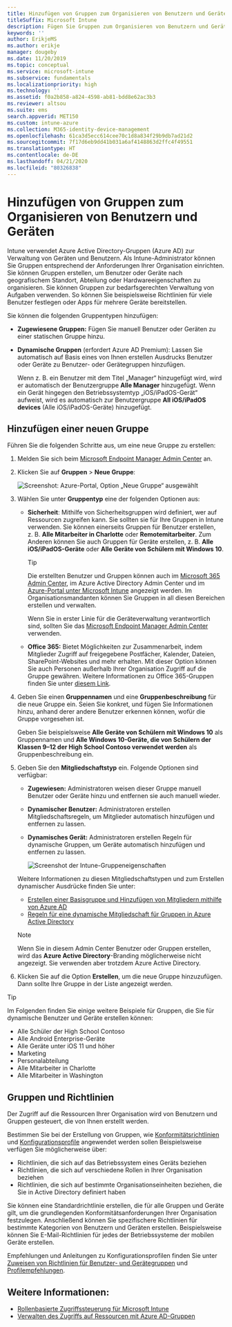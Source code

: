 ```yaml
---
title: Hinzufügen von Gruppen zum Organisieren von Benutzern und Geräten
titleSuffix: Microsoft Intune
description: Fügen Sie Gruppen zum Organisieren von Benutzern und Geräten nach Geografie, Abteilung oder nach Hardwareeigenschaften hinzu.
keywords: ''
author: ErikjeMS
ms.author: erikje
manager: dougeby
ms.date: 11/20/2019
ms.topic: conceptual
ms.service: microsoft-intune
ms.subservice: fundamentals
ms.localizationpriority: high
ms.technology: ''
ms.assetid: f0a2b858-a824-4598-ab81-bdd8e62ac3b3
ms.reviewer: altsou
ms.suite: ems
search.appverid: MET150
ms.custom: intune-azure
ms.collection: M365-identity-device-management
ms.openlocfilehash: 61ca3d5ecc614cee70c1d8a834f29b9db7ad21d2
ms.sourcegitcommit: 7f17d6eb9dd41b031a6af4148863d2ffc4f49551
ms.translationtype: HT
ms.contentlocale: de-DE
ms.lasthandoff: 04/21/2020
ms.locfileid: "80326838"
---
```

# <a name="add-groups-to-organize-users-and-devices"></a>Hinzufügen von Gruppen zum Organisieren von Benutzern und Geräten

Intune verwendet Azure Active Directory-Gruppen (Azure AD) zur Verwaltung von Geräten und Benutzern. Als Intune-Administrator können Sie Gruppen entsprechend der Anforderungen Ihrer Organisation einrichten. Sie können Gruppen erstellen, um Benutzer oder Geräte nach geografischem Standort, Abteilung oder Hardwareeigenschaften zu organisieren. Sie können Gruppen zur bedarfsgerechten Verwaltung von Aufgaben verwenden. So können Sie beispielsweise Richtlinien für viele Benutzer festlegen oder Apps für mehrere Geräte bereitstellen.

Sie können die folgenden Gruppentypen hinzufügen:

- **Zugewiesene Gruppen:** Fügen Sie manuell Benutzer oder Geräten zu einer statischen Gruppe hinzu. 
- **Dynamische Gruppen** (erfordert Azure AD Premium): Lassen Sie automatisch auf Basis eines von Ihnen erstellen Ausdrucks Benutzer oder Geräte zu Benutzer- oder Gerätegruppen hinzufügen.

  Wenn z. B. ein Benutzer mit dem Titel „Manager“ hinzugefügt wird, wird er automatisch der Benutzergruppe **Alle Manager** hinzugefügt. Wenn ein Gerät hingegen den Betriebssystemtyp „iOS/iPadOS-Gerät“ aufweist, wird es automatisch zur Benutzergruppe **All iOS/iPadOS devices** (Alle iOS/iPadOS-Geräte) hinzugefügt.

## <a name="add-a-new-group"></a>Hinzufügen einer neuen Gruppe

Führen Sie die folgenden Schritte aus, um eine neue Gruppe zu erstellen:

1. Melden Sie sich beim [Microsoft Endpoint Manager Admin Center](https://go.microsoft.com/fwlink/?linkid=2109431) an.
2. Klicken Sie auf **Gruppen** > **Neue Gruppe**:

   ![Screenshot: Azure-Portal, Option „Neue Gruppe“ ausgewählt](./media/groups-add/groups-add-new.png)

3. Wählen Sie unter **Gruppentyp** eine der folgenden Optionen aus:

    - **Sicherheit**: Mithilfe von Sicherheitsgruppen wird definiert, wer auf Ressourcen zugreifen kann. Sie sollten sie für Ihre Gruppen in Intune verwenden. Sie können einerseits Gruppen für Benutzer erstellen, z. B. **Alle Mitarbeiter in Charlotte** oder **Remotemitarbeiter**. Zum Anderen können Sie auch Gruppen für Geräte erstellen, z. B. **Alle iOS/iPadOS-Geräte** oder **Alle Geräte von Schülern mit Windows 10**.

        > [!TIP]
        > Die erstellten Benutzer und Gruppen können auch im [Microsoft 365 Admin Center](https://admin.microsoft.com), im Azure Active Directory Admin Center und im [Azure-Portal unter Microsoft Intune](https://go.microsoft.com/fwlink/?linkid=2090973) angezeigt werden. Im Organisationsmandanten können Sie Gruppen in all diesen Bereichen erstellen und verwalten.
        >
        > Wenn Sie in erster Linie für die Geräteverwaltung verantwortlich sind, sollten Sie das [Microsoft Endpoint Manager Admin Center](https://go.microsoft.com/fwlink/?linkid=2109431) verwenden.

    - **Office 365:** Bietet Möglichkeiten zur Zusammenarbeit, indem Mitglieder Zugriff auf freigegebene Postfächer, Kalender, Dateien, SharePoint-Websites und mehr erhalten. Mit dieser Option können Sie auch Personen außerhalb Ihrer Organisation Zugriff auf die Gruppe gewähren. Weitere Informationen zu Office 365-Gruppen finden Sie unter [diesem Link](https://support.office.com/article/learn-about-office-365-groups-b565caa1-5c40-40ef-9915-60fdb2d97fa2).

4. Geben Sie einen **Gruppennamen** und eine **Gruppenbeschreibung** für die neue Gruppe ein. Seien Sie konkret, und fügen Sie Informationen hinzu, anhand derer andere Benutzer erkennen können, wofür die Gruppe vorgesehen ist.

    Geben Sie beispielsweise **Alle Geräte von Schülern mit Windows 10** als Gruppennamen und **Alle Windows 10-Geräte, die von Schülern der Klassen 9–12 der High School Contoso verwendet werden** als Gruppenbeschreibung ein.

5. Geben Sie den **Mitgliedschaftstyp** ein. Folgende Optionen sind verfügbar:

    - **Zugewiesen:** Administratoren weisen dieser Gruppe manuell Benutzer oder Geräte hinzu und entfernen sie auch manuell wieder.
    - **Dynamischer Benutzer:** Administratoren erstellen Mitgliedschaftsregeln, um Mitglieder automatisch hinzufügen und entfernen zu lassen.
    - **Dynamisches Gerät:** Administratoren erstellen Regeln für dynamische Gruppen, um Geräte automatisch hinzufügen und entfernen zu lassen.

        ![Screenshot der Intune-Gruppeneigenschaften](./media/groups-add/groups-add-properties.png)

    Weitere Informationen zu diesen Mitgliedschaftstypen und zum Erstellen dynamischer Ausdrücke finden Sie unter:

    - [Erstellen einer Basisgruppe und Hinzufügen von Mitgliedern mithilfe von Azure AD](https://docs.microsoft.com/azure/active-directory/fundamentals/active-directory-groups-create-azure-portal)
    - [Regeln für eine dynamische Mitgliedschaft für Gruppen in Azure Active Directory](https://docs.microsoft.com/azure/active-directory/users-groups-roles/groups-dynamic-membership)

    > [!NOTE]
    > Wenn Sie in diesem Admin Center Benutzer oder Gruppen erstellen, wird das **Azure Active Directory**-Branding möglicherweise nicht angezeigt. Sie verwenden aber trotzdem Azure Active Directory.

6. Klicken Sie auf die Option **Erstellen**, um die neue Gruppe hinzuzufügen. Dann sollte Ihre Gruppe in der Liste angezeigt werden.

> [!TIP]
> Im Folgenden finden Sie einige weitere Beispiele für Gruppen, die Sie für dynamische Benutzer und Geräte erstellen können:
>
> - Alle Schüler der High School Contoso
> - Alle Android Enterprise-Geräte
> - Alle Geräte unter iOS 11 und höher
> - Marketing
> - Personalabteilung
> - Alle Mitarbeiter in Charlotte
> - Alle Mitarbeiter in Washington

## <a name="groups-and-policies"></a>Gruppen und Richtlinien

Der Zugriff auf die Ressourcen Ihrer Organisation wird von Benutzern und Gruppen gesteuert, die von Ihnen erstellt werden.

Bestimmen Sie bei der Erstellung von Gruppen, wie [Konformitätsrichtlinien](../protect/device-compliance-get-started.md) und [Konfigurationsprofile](../configuration/device-profiles.md) angewendet werden sollen Beispielsweise verfügen Sie möglicherweise über:

- Richtlinien, die sich auf das Betriebssystem eines Geräts beziehen
- Richtlinien, die sich auf verschiedene Rollen in Ihrer Organisation beziehen
- Richtlinien, die sich auf bestimmte Organisationseinheiten beziehen, die Sie in Active Directory definiert haben

Sie können eine Standardrichtlinie erstellen, die für alle Gruppen und Geräte gilt, um die grundlegenden Konformitätsanforderungen Ihrer Organisation festzulegen. Anschließend können Sie spezifischere Richtlinien für bestimmte Kategorien von Benutzern und Geräten erstellen. Beispielsweise können Sie E-Mail-Richtlinien für jedes der Betriebssysteme der mobilen Geräte erstellen.

Empfehlungen und Anleitungen zu Konfigurationsprofilen finden Sie unter [Zuweisen von Richtlinien für Benutzer- und Gerätegruppen](../configuration/device-profile-assign.md#user-groups-vs-device-groups) und [Profilempfehlungen](../configuration/device-profile-create.md#recommendations).

## <a name="see-also"></a>Weitere Informationen:

- [Rollenbasierte Zugriffssteuerung für Microsoft Intune](role-based-access-control.md)
- [Verwalten des Zugriffs auf Ressourcen mit Azure AD-Gruppen](https://docs.microsoft.com/azure/active-directory/active-directory-manage-groups)
